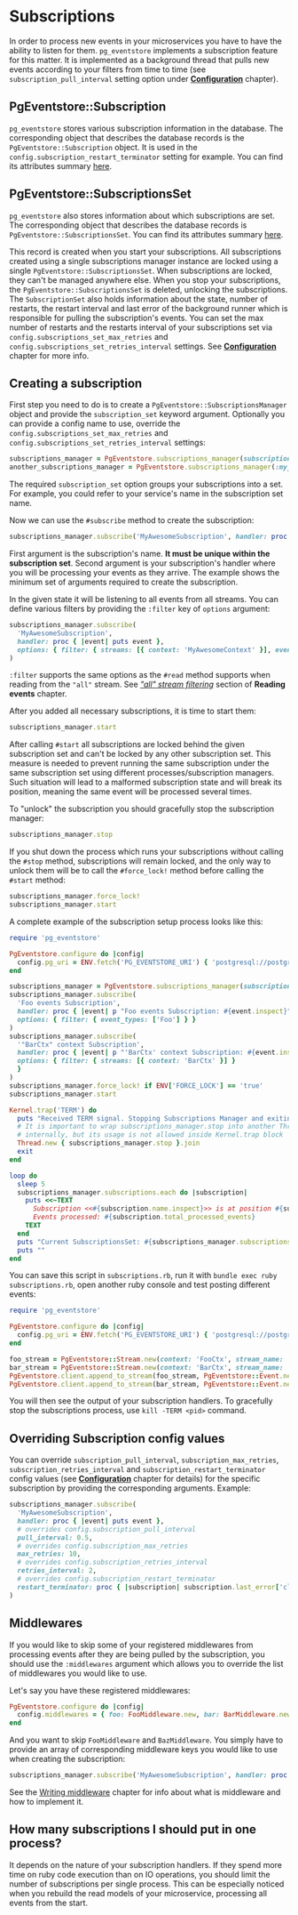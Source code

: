 # Subscriptions

In order to process new events in your microservices you have to have the ability to listen for them. `pg_eventstore` implements a subscription feature for this matter. It is implemented as a background thread that pulls new events according to your filters from time to time (see `subscription_pull_interval` setting option under [**Configuration**](configuration.md) chapter).

## PgEventstore::Subscription

`pg_eventstore` stores various subscription information in the database. The corresponding object that describes the database records is the `PgEventstore::Subscription` object. It is used in the `config.subscription_restart_terminator` setting for example. You can find its attributes summary [here](https://rubydoc.info/gems/pg_eventstore/PgEventstore/Subscription).  

## PgEventstore::SubscriptionsSet

`pg_eventstore` also stores information about which subscriptions are set. The corresponding object that describes the database records is `PgEventstore::SubscriptionsSet`. You can find its attributes summary [here](https://rubydoc.info/gems/pg_eventstore/PgEventstore/SubscriptionsSet).

This record is created when you start your subscriptions. All subscriptions created using a single subscriptions manager instance are locked using a single `PgEventstore::SubscriptionsSet`. When subscriptions are locked, they can't be managed anywhere else. When you stop your subscriptions, the `PgEventstore::SubscriptionsSet` is deleted, unlocking the subscriptions. The `SubscriptionSet` also holds information about the state, number of restarts, the restart interval and last error of the background runner which is responsible for pulling the subscription's events. You can set the max number of restarts and the restarts interval of your subscriptions set via `config.subscriptions_set_max_retries` and `config.subscriptions_set_retries_interval` settings. See [**Configuration**](configuration.md) chapter for more info.

## Creating a subscription

First step you need to do is to create a `PgEventstore::SubscriptionsManager` object and provide the `subscription_set` keyword argument. Optionally you can provide a config name to use, override the `config.subscriptions_set_max_retries` and `config.subscriptions_set_retries_interval` settings:

```ruby
subscriptions_manager = PgEventstore.subscriptions_manager(subscription_set: 'SubscriptionsOfMyAwesomeMicroservice')
another_subscriptions_manager = PgEventstore.subscriptions_manager(:my_custom_config, subscription_set: 'SubscriptionsOfMyAwesomeMicroservice', max_retries: 5, retries_interval: 2)
```

The required `subscription_set` option groups your subscriptions into a set. For example, you could refer to your service's name in the subscription set name.

Now we can use the `#subscribe` method to create the subscription:

```ruby
subscriptions_manager.subscribe('MyAwesomeSubscription', handler: proc { |event| puts event })
```

First argument is the subscription's name. **It must be unique within the subscription set**. Second argument is your subscription's handler where you will be processing your events as they arrive. The example shows the minimum set of arguments required to create the subscription. 

In the given state it will be listening to all events from all streams. You can define various filters by providing the `:filter` key of `options` argument:

```ruby
subscriptions_manager.subscribe(
  'MyAwesomeSubscription', 
  handler: proc { |event| puts event }, 
  options: { filter: { streams: [{ context: 'MyAwesomeContext' }], event_types: ['Foo', 'Bar'] } }
)
```

`:filter` supports the same options as the `#read` method supports when reading from the `"all"` stream. See [*"all" stream filtering*](reading_events.md#all-stream-filtering) section of **Reading events** chapter.

After you added all necessary subscriptions, it is time to start them:

```ruby
subscriptions_manager.start
```

After calling `#start` all subscriptions are locked behind the given subscription set and can't be locked by any other subscription set. This measure is needed to prevent running the same subscription under the same subscription set using different processes/subscription managers. Such situation will lead to a malformed subscription state and will break its position, meaning the same event will be processed several times.

To "unlock" the subscription you should gracefully stop the subscription manager:

```ruby
subscriptions_manager.stop
```

If you shut down the process which runs your subscriptions without calling the `#stop` method, subscriptions will remain locked, and the only way to unlock them will be to call the `#force_lock!` method before calling the `#start` method:

```ruby
subscriptions_manager.force_lock!
subscriptions_manager.start
```

A complete example of the subscription setup process looks like this:

```ruby
require 'pg_eventstore'

PgEventstore.configure do |config|
  config.pg_uri = ENV.fetch('PG_EVENTSTORE_URI') { 'postgresql://postgres:postgres@localhost:5532/eventstore' }  
end

subscriptions_manager = PgEventstore.subscriptions_manager(subscription_set: 'MyAwesomeSubscriptions')
subscriptions_manager.subscribe(
  'Foo events Subscription', 
  handler: proc { |event| p "Foo events Subscription: #{event.inspect}" }, 
  options: { filter: { event_types: ['Foo'] } }
)
subscriptions_manager.subscribe(
  '"BarCtx" context Subscription',
  handler: proc { |event| p "'BarCtx' context Subscription: #{event.inspect}" }, 
  options: { filter: { streams: [{ context: 'BarCtx' }] } 
  }
)
subscriptions_manager.force_lock! if ENV['FORCE_LOCK'] == 'true'
subscriptions_manager.start

Kernel.trap('TERM') do
  puts "Received TERM signal. Stopping Subscriptions Manager and exiting..."
  # It is important to wrap subscriptions_manager.stop into another Thread, because it uses Thread::Mutex#synchronize
  # internally, but its usage is not allowed inside Kernel.trap block
  Thread.new { subscriptions_manager.stop }.join
  exit
end

loop do
  sleep 5
  subscriptions_manager.subscriptions.each do |subscription|
    puts <<~TEXT
      Subscription <<#{subscription.name.inspect}>> is at position #{subscription.current_position}. \
      Events processed: #{subscription.total_processed_events}
    TEXT
  end
  puts "Current SubscriptionsSet: #{subscriptions_manager.subscriptions_set}"
  puts ""
end
```

You can save this script in `subscriptions.rb`, run it with `bundle exec ruby subscriptions.rb`, open another ruby console and test posting different events:

```ruby
require 'pg_eventstore'

PgEventstore.configure do |config|
  config.pg_uri = ENV.fetch('PG_EVENTSTORE_URI') { 'postgresql://postgres:postgres@localhost:5532/eventstore' }
end

foo_stream = PgEventstore::Stream.new(context: 'FooCtx', stream_name: 'MyAwesomeStream', stream_id: '1')
bar_stream = PgEventstore::Stream.new(context: 'BarCtx', stream_name: 'MyAwesomeStream', stream_id: '1')
PgEventstore.client.append_to_stream(foo_stream, PgEventstore::Event.new(type: 'Foo', data: { foo: :bar }))
PgEventstore.client.append_to_stream(bar_stream, PgEventstore::Event.new(type: 'Foo', data: { foo: :bar }))
```

You will then see the output of your subscription handlers. To gracefully stop the subscriptions process, use `kill -TERM <pid>` command.

## Overriding Subscription config values

You can override `subscription_pull_interval`, `subscription_max_retries`, `subscription_retries_interval` and `subscription_restart_terminator` config values (see [**Configuration**](configuration.md) chapter for details) for the specific subscription by providing the corresponding arguments. Example:

```ruby
subscriptions_manager.subscribe(
  'MyAwesomeSubscription', 
  handler: proc { |event| puts event },
  # overrides config.subscription_pull_interval
  pull_interval: 0.5,
  # overrides config.subscription_max_retries
  max_retries: 10,
  # overrides config.subscription_retries_interval
  retries_interval: 2,
  # overrides config.subscription_restart_terminator
  restart_terminator: proc { |subscription| subscription.last_error['class'] == 'NoMethodError' }, 
)
```

## Middlewares

If you would like to skip some of your registered middlewares from processing events after they are being pulled by the subscription, you should use the `:middlewares` argument which allows you to override the list of middlewares you would like to use.

Let's say you have these registered middlewares:

```ruby
PgEventstore.configure do |config|
  config.middlewares = { foo: FooMiddleware.new, bar: BarMiddleware.new, baz: BazMiddleware.new }
end
```

And you want to skip `FooMiddleware` and `BazMiddleware`. You simply have to provide an array of corresponding middleware keys you would like to use when creating the subscription:

```ruby
subscriptions_manager.subscribe('MyAwesomeSubscription', handler: proc { |event| puts event }, middlewares: %i[bar])
```

See the [Writing middleware](writing_middleware.md) chapter for info about what is middleware and how to implement it.

## How many subscriptions I should put in one process?

It depends on the nature of your subscription handlers. If they spend more time on ruby code execution than on IO operations, you should limit the number of subscriptions per single process. This can be especially noticed when you rebuild the read models of your microservice, processing all events from the start.
